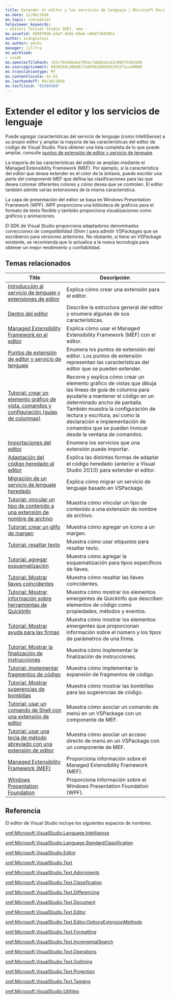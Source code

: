 ```yaml
---
title: Extender el editor y los servicios de lenguaje | Microsoft Docs
ms.date: 11/04/2016
ms.topic: conceptual
helpviewer_keywords:
- editors [Visual Studio SDK], new -
ms.assetid: 8d04f8db-eda7-4b3e-b6eb-c06df104502a
author: acangialosi
ms.author: anthc
manager: jillfra
ms.workload:
- vssdk
ms.openlocfilehash: 155c703ebbeb2705ac7abbba5cd2c095f520c698
ms.sourcegitcommit: 9d2829dc30b6917e89762d602022915f1ca49089
ms.translationtype: MT
ms.contentlocale: es-ES
ms.lasthandoff: 09/30/2020
ms.locfileid: "91584560"
---
```

# <a name="extend-the-editor-and-language-services"></a>Extender el editor y los servicios de lenguaje
Puede agregar características del servicio de lenguaje (como IntelliSense) a su propio editor y ampliar la mayoría de las características del editor de código de Visual Studio.  Para obtener una lista completa de lo que puede ampliar, consulte [puntos de extensión de editor y servicio de lenguaje](../extensibility/language-service-and-editor-extension-points.md).

 La mayoría de las características del editor se amplían mediante el Managed Extensibility Framework (MEF). Por ejemplo, si la característica del editor que desea extender es el color de la sintaxis, puede escribir una *parte del componente* MEF que defina las clasificaciones para las que desea colorear diferentes colores y cómo desea que se controlen. El editor también admite varias extensiones de la misma característica.

 La capa de presentación del editor se basa en Windows Presentation Framework (WPF). WPF proporciona una biblioteca de gráficos para el formato de texto flexible y también proporciona visualizaciones como gráficos y animaciones.

 El SDK de Visual Studio proporciona adaptadores denominados *correcciones de compatibilidad (Shim* ) para admitir VSPackages que se escribieron para versiones anteriores. No obstante, si tiene un VSPackage existente, se recomienda que lo actualice a la nueva tecnología para obtener un mejor rendimiento y confiabilidad.

## <a name="related-topics"></a>Temas relacionados

|Title|Descripción|
|-----------|-----------------|
|[Introducción al servicio de lenguaje y extensiones de editor](../extensibility/getting-started-with-language-service-and-editor-extensions.md)|Explica cómo crear una extensión para el editor.|
|[Dentro del editor](../extensibility/inside-the-editor.md)|Describe la estructura general del editor y enumera algunas de sus características.|
|[Managed Extensibility Framework en el editor](../extensibility/managed-extensibility-framework-in-the-editor.md)|Explica cómo usar el Managed Extensibility Framework (MEF) con el editor.|
|[Puntos de extensión de editor y servicio de lenguaje](../extensibility/language-service-and-editor-extension-points.md)|Enumera los puntos de extensión del editor. Los puntos de extensión representan las características del editor que se pueden extender.|
|[Tutorial: crear un elemento gráfico de vista, comandos y configuración (guías de columnas)](../extensibility/walkthrough-creating-a-view-adornment-commands-and-settings-column-guides.md)|Recorre y explica cómo crear un elemento gráfico de vistas que dibuja las líneas de guía de columna para ayudarle a mantener el código en un determinado ancho de pantalla.  También muestra la configuración de lectura y escritura, así como la declaración e implementación de comandos que se pueden invocar desde la ventana de comandos.|
|[Importaciones del editor](../extensibility/editor-imports.md)|Enumera los servicios que una extensión puede importar.|
|[Adaptación del código heredado al editor](../vs-2015/extensibility/adapting-legacy-code-to-the-editor.md?view=vs-2015&preserve-view=true)|Explica las distintas formas de adaptar el código heredado (anterior a Visual Studio 2010) para extender el editor.|
|[Migración de un servicio de lenguaje heredado](../extensibility/internals/migrating-a-legacy-language-service.md)|Explica cómo migrar un servicio de lenguaje basado en VSPackage.|
|[Tutorial: vincular un tipo de contenido a una extensión de nombre de archivo](../extensibility/walkthrough-linking-a-content-type-to-a-file-name-extension.md)|Muestra cómo vincular un tipo de contenido a una extensión de nombre de archivo.|
|[Tutorial: crear un glifo de margen](../extensibility/walkthrough-creating-a-margin-glyph.md)|Muestra cómo agregar un icono a un margen.|
|[Tutorial: resaltar texto](../extensibility/walkthrough-highlighting-text.md)|Muestra cómo usar *etiquetas* para resaltar texto.|
|[Tutorial: agregar esquematización](../extensibility/walkthrough-outlining.md)|Muestra cómo agregar la esquematización para tipos específicos de llaves.|
|[Tutorial: Mostrar llaves coincidentes](../extensibility/walkthrough-displaying-matching-braces.md)|Muestra cómo resaltar las llaves coincidentes.|
|[Tutorial: Mostrar información sobre herramientas de QuickInfo](../extensibility/walkthrough-displaying-quickinfo-tooltips.md)|Muestra cómo mostrar los elementos emergentes de QuickInfo que describen elementos de código como propiedades, métodos y eventos.|
|[Tutorial: Mostrar ayuda para las firmas](../extensibility/walkthrough-displaying-signature-help.md)|Muestra cómo mostrar los elementos emergentes que proporcionan información sobre el número y los tipos de parámetros de una firma.|
|[Tutorial: Mostrar la finalización de instrucciones](../extensibility/walkthrough-displaying-statement-completion.md)|Muestra cómo implementar la finalización de instrucciones.|
|[Tutorial: implementar fragmentos de código](../extensibility/walkthrough-implementing-code-snippets.md)|Muestra cómo implementar la expansión de fragmentos de código.|
|[Tutorial: Mostrar sugerencias de bombillas](../extensibility/walkthrough-displaying-light-bulb-suggestions.md)|Muestra cómo mostrar las bombillas para las sugerencias de código.|
|[Tutorial: usar un comando de Shell con una extensión de editor](../extensibility/walkthrough-using-a-shell-command-with-an-editor-extension.md)|Muestra cómo asociar un comando de menú en un VSPackage con un componente de MEF.|
|[Tutorial: usar una tecla de método abreviado con una extensión de editor](../extensibility/walkthrough-using-a-shortcut-key-with-an-editor-extension.md)|Muestra cómo asociar un acceso directo de menú en un VSPackage con un componente de MEF.|
|[Managed Extensibility Framework (MEF)](/dotnet/framework/mef/index)|Proporciona información sobre el Managed Extensibility Framework (MEF).|
|[Windows Presentation Foundation](/dotnet/framework/wpf/index)|Proporciona información sobre el Windows Presentation Foundation (WPF).|

## <a name="reference"></a>Referencia
 El editor de Visual Studio incluye los siguientes espacios de nombres.

 <xref:Microsoft.VisualStudio.Language.Intellisense>

 <xref:Microsoft.VisualStudio.Language.StandardClassification>

 <xref:Microsoft.VisualStudio.Editor>

 <xref:Microsoft.VisualStudio.Text>

 <xref:Microsoft.VisualStudio.Text.Adornments>

 <xref:Microsoft.VisualStudio.Text.Classification>

 <xref:Microsoft.VisualStudio.Text.Differencing>

 <xref:Microsoft.VisualStudio.Text.Document>

 <xref:Microsoft.VisualStudio.Text.Editor>

 <xref:Microsoft.VisualStudio.Text.Editor.OptionsExtensionMethods>

 <xref:Microsoft.VisualStudio.Text.Formatting>

 <xref:Microsoft.VisualStudio.Text.IncrementalSearch>

 <xref:Microsoft.VisualStudio.Text.Operations>

 <xref:Microsoft.VisualStudio.Text.Outlining>

 <xref:Microsoft.VisualStudio.Text.Projection>

 <xref:Microsoft.VisualStudio.Text.Tagging>

 <xref:Microsoft.VisualStudio.Utilities>